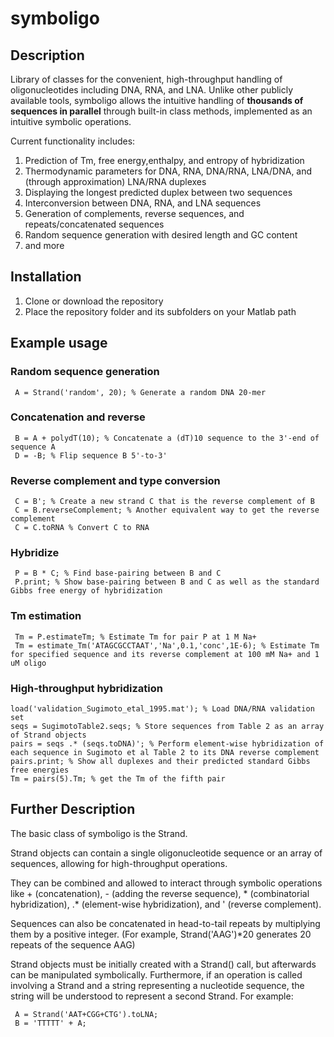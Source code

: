 # symboligo

## Description
Library of classes for the convenient, high-throughput handling of 
oligonucleotides including DNA, RNA, and LNA.  Unlike other publicly 
available tools, symboligo allows the intuitive handling of **thousands
of sequences in parallel** through built-in class methods, implemented as an intuitive
symbolic operations.

Current functionality includes:
1. Prediction of Tm, free energy,enthalpy, and entropy of hybridization
2. Thermodynamic parameters for DNA, RNA, DNA/RNA, LNA/DNA, and (through approximation) LNA/RNA duplexes
3. Displaying the longest predicted duplex between two sequences
4. Interconversion between DNA, RNA, and LNA sequences
5. Generation of complements, reverse sequences, and repeats/concatenated sequences
6. Random sequence generation with desired length and GC content
7. and more

## Installation
1. Clone or download the repository
2. Place the repository folder and its subfolders on your Matlab path

## Example usage
### Random sequence generation
     A = Strand('random', 20); % Generate a random DNA 20-mer

### Concatenation and reverse
     B = A + polydT(10); % Concatenate a (dT)10 sequence to the 3'-end of sequence A
     D = -B; % Flip sequence B 5'-to-3'

### Reverse complement and type conversion
     C = B'; % Create a new strand C that is the reverse complement of B
     C = B.reverseComplement; % Another equivalent way to get the reverse complement
     C = C.toRNA % Convert C to RNA

### Hybridize
     P = B * C; % Find base-pairing between B and C
     P.print; % Show base-pairing between B and C as well as the standard Gibbs free energy of hybridization

### Tm estimation
     Tm = P.estimateTm; % Estimate Tm for pair P at 1 M Na+
     Tm = estimate_Tm('ATAGCGCCTAAT','Na',0.1,'conc',1E-6); % Estimate Tm for specified sequence and its reverse complement at 100 mM Na+ and 1 uM oligo

### High-throughput hybridization
    load('validation_Sugimoto_etal_1995.mat'); % Load DNA/RNA validation set
    seqs = SugimotoTable2.seqs; % Store sequences from Table 2 as an array of Strand objects
    pairs = seqs .* (seqs.toDNA)'; % Perform element-wise hybridization of each sequence in Sugimoto et al Table 2 to its DNA reverse complement
    pairs.print; % Show all duplexes and their predicted standard Gibbs free energies
    Tm = pairs(5).Tm; % get the Tm of the fifth pair

## Further Description
The basic class of symboligo is the Strand.  

Strand objects can contain a single
oligonucleotide sequence or an array of sequences, allowing for high-throughput operations.

They can be combined and allowed to interact through
symbolic operations like + (concatenation), - (adding the reverse sequence), * 
(combinatorial hybridization), .* (element-wise hybridization), and ' (reverse complement).

Sequences can also be concatenated in head-to-tail repeats by multiplying them by a positive integer.
(For example, Strand('AAG')*20 generates 20 repeats of the sequence AAG)

Strand objects must be initially created with a Strand() call, but afterwards can be manipulated symbolically.
Furthermore, if an operation is called involving a Strand and a string representing a nucleotide sequence, 
the string will be understood to represent a second Strand.  For example:

     A = Strand('AAT+CGG+CTG').toLNA;
     B = 'TTTTT' + A;




